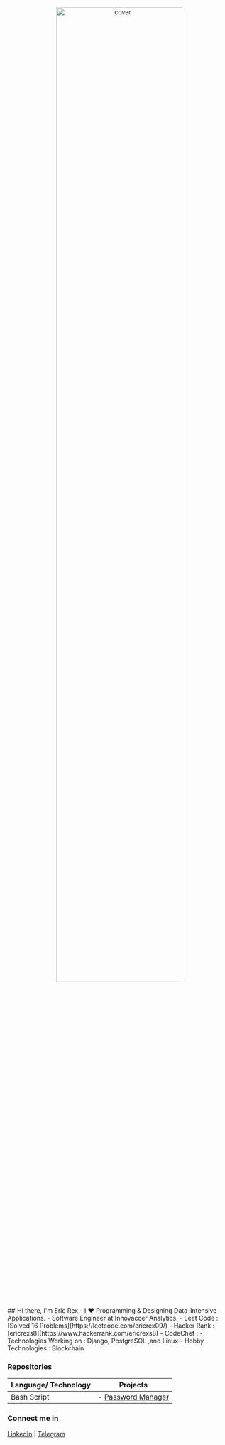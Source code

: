 <div align="center">
<img align="center" width="75%" height = "75%" src="https://static01.nyt.com/images/2020/07/02/business/02Techfix-illo/01Techfix-illo-jumbo.gif?quality=90&auto=webp" alt="cover" />
</div>
## Hi there, I'm Eric Rex
- I  ♥️  Programming & Designing Data-Intensive Applications.
- Software Engineer at Innovaccer Analytics.
- Leet Code               : [Solved 16 Problems](https://leetcode.com/ericrex09/)
- Hacker Rank             : [ericrexs8](https://www.hackerrank.com/ericrexs8)
- CodeChef                : 
- Technologies Working on : Django, PostgreSQL ,and Linux
- Hobby Technologies      : Blockchain

### Repositories
| Language/ Technology      | Projects | 
| ---------------------------------------------------------------------------- | ----------- |
| Bash Script    | - [Password Manager](https://github.com/ericraymundrex/Project1_Innovaccer_Training-External-)    |





### Connect me in
[LinkedIn](https://www.linkedin.com/in/ericrex/) | [Telegram](https://t.me/ericrex20)
